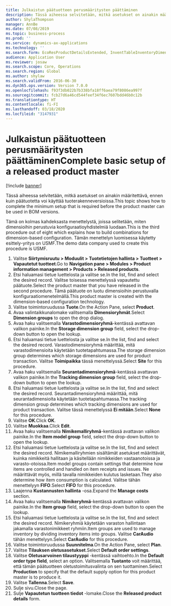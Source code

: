 ```yaml
---
title: Julkaistun päätuotteen perusmääritysten päättäminen
description: Tässä aiheessa selvitetään, mitkä asetukset on ainakin määritettävä, ennen kuin päätuotetta voi käyttää tuoterakenneversioissa.
author: ShylaThompson
manager: AnnBe
ms.date: 07/08/2019
ms.topic: business-process
ms.prod: ''
ms.service: dynamics-ax-applications
ms.technology: ''
ms.search.form: EcoResProductDetailsExtended, InventTableInventoryDimensionGroups, InventItemOrderSetup
audience: Application User
ms.reviewer: josaw
ms.search.scope: Core, Operations
ms.search.region: Global
ms.author: shylaw
ms.search.validFrom: 2016-06-30
ms.dyn365.ops.version: Version 7.0.0
ms.openlocfilehash: f93f3db022b7b338bfa18ff6aea79f8086ea997f
ms.sourcegitcommit: fcb27d6a46cd544feef34f6ec7607bdd46b0c12b
ms.translationtype: HT
ms.contentlocale: fi-FI
ms.lasthandoff: 03/18/2020
ms.locfileid: "3147931"
---
```

# <a name="complete-basic-setup-of-a-released-product-master"></a><span data-ttu-id="360bf-103">Julkaistun päätuotteen perusmääritysten päättäminen</span><span class="sxs-lookup"><span data-stu-id="360bf-103">Complete basic setup of a released product master</span></span>

[!include [banner](../../includes/banner.md)]

<span data-ttu-id="360bf-104">Tässä aiheessa selvitetään, mitkä asetukset on ainakin määritettävä, ennen kuin päätuotetta voi käyttää tuoterakenneversioissa.</span><span class="sxs-lookup"><span data-stu-id="360bf-104">This topic shows how to complete the minimum setup that is required before the product master can be used in BOM versions.</span></span>

<span data-ttu-id="360bf-105">Tämä on kolmas kahdeksasta menettelystä, joissa selitetään, miten dimensioihin perustuvia konfiguraatioyhdistelmiä luodaan.</span><span class="sxs-lookup"><span data-stu-id="360bf-105">This is the third procedure out of eight which explains how to build combinations for dimension-based configuration.</span></span> <span data-ttu-id="360bf-106">Tämän menettelyn luomisessa käytetty esittely-yritys on USMF.</span><span class="sxs-lookup"><span data-stu-id="360bf-106">The demo data company used to create this procedure is USMF.</span></span>

1. <span data-ttu-id="360bf-107">Valitse **Siirtymisruutu > Moduulit > Tuotetietojen hallinta > Tuotteet > Vapautetut tuotteet**.</span><span class="sxs-lookup"><span data-stu-id="360bf-107">Go to **Navigation pane > Modules > Product information management > Products > Released products**.</span></span>
2. <span data-ttu-id="360bf-108">Etsi haluamasi tietue luettelosta ja valitse se.</span><span class="sxs-lookup"><span data-stu-id="360bf-108">In the list, find and select the desired record.</span></span> <span data-ttu-id="360bf-109">Valitse toisessa menettelyssä vapautettu päätuote.</span><span class="sxs-lookup"><span data-stu-id="360bf-109">Select the product master that you have released in the second procedure.</span></span> <span data-ttu-id="360bf-110">Tämä päätuote on luotu dimensioihin perustuvalla konfiguraatiomenetelmällä.</span><span class="sxs-lookup"><span data-stu-id="360bf-110">This product master is created with the dimension-based configuration technology.</span></span>  
3. <span data-ttu-id="360bf-111">Valitse toimintoruudussa **Tuote**.</span><span class="sxs-lookup"><span data-stu-id="360bf-111">On the Action Pane, select **Product**.</span></span>
4. <span data-ttu-id="360bf-112">Avaa valintaikkunalomake valitsemalla **Dimensioryhmät**.</span><span class="sxs-lookup"><span data-stu-id="360bf-112">Select **Dimension groups** to open the drop dialog.</span></span>
5. <span data-ttu-id="360bf-113">Avaa haku valitsemalla **Varastodimensioryhmä**-kentässä avattavan valikon painike.</span><span class="sxs-lookup"><span data-stu-id="360bf-113">In the **Storage dimension group** field, select the drop-down button to open the lookup.</span></span>
6. <span data-ttu-id="360bf-114">Etsi haluamasi tietue luettelosta ja valitse se.</span><span class="sxs-lookup"><span data-stu-id="360bf-114">In the list, find and select the desired record.</span></span> <span data-ttu-id="360bf-115">Varastodimensioryhmä määrittää, mitä varastodimensioita käytetään tuotetapahtumassa.</span><span class="sxs-lookup"><span data-stu-id="360bf-115">The storage dimension group determines which storage dimensions are used for product transaction.</span></span> <span data-ttu-id="360bf-116">Valitse **Toimipaikka** tässä menettelyssä.</span><span class="sxs-lookup"><span data-stu-id="360bf-116">Select **Site** for this procedure.</span></span>  
7. <span data-ttu-id="360bf-117">Avaa haku valitsemalla **Seurantadimensioryhmä**-kentässä avattavan valikon painike.</span><span class="sxs-lookup"><span data-stu-id="360bf-117">In the **Tracking dimension group** field, select the drop-down button to open the lookup.</span></span>
8. <span data-ttu-id="360bf-118">Etsi haluamasi tietue luettelosta ja valitse se.</span><span class="sxs-lookup"><span data-stu-id="360bf-118">In the list, find and select the desired record.</span></span> <span data-ttu-id="360bf-119">Seurantadimensioryhmä määrittää, mitä seurantadimensioita käytetään tuotetapahtumassa.</span><span class="sxs-lookup"><span data-stu-id="360bf-119">The tracking dimension group determines which tracking dimensions are used for product transaction.</span></span> <span data-ttu-id="360bf-120">Valitse tässä menettelyssä **Ei mitään**.</span><span class="sxs-lookup"><span data-stu-id="360bf-120">Select **None** for this procedure.</span></span>  
9. <span data-ttu-id="360bf-121">Valitse **OK**.</span><span class="sxs-lookup"><span data-stu-id="360bf-121">Click **OK**.</span></span>
10. <span data-ttu-id="360bf-122">Valitse **Muokkaa**.</span><span class="sxs-lookup"><span data-stu-id="360bf-122">Click **Edit**.</span></span>
11. <span data-ttu-id="360bf-123">Avaa haku valitsemalla **Nimikemalliryhmä**-kentässä avattavan valikon painike.</span><span class="sxs-lookup"><span data-stu-id="360bf-123">In the **Item model group** field, select the drop-down button to open the lookup.</span></span>
12. <span data-ttu-id="360bf-124">Etsi haluamasi tietue luettelosta ja valitse se.</span><span class="sxs-lookup"><span data-stu-id="360bf-124">In the list, find and select the desired record.</span></span> <span data-ttu-id="360bf-125">Nimikemalliryhmien sisältämät asetukset määrittävät, kuinka nimikkeitä hallitaan ja käsitellään nimikkeiden vastaanotoissa ja varasto-otoissa.</span><span class="sxs-lookup"><span data-stu-id="360bf-125">Item model groups contain settings that determine how items are controlled and handled on item receipts and issues.</span></span> <span data-ttu-id="360bf-126">Ne määrittävät myös, millä tavalla nimikkeiden kulutus lasketaan.</span><span class="sxs-lookup"><span data-stu-id="360bf-126">They also determine how item consumption is calculated.</span></span> <span data-ttu-id="360bf-127">Valitse tähän menettelyyn **FIFO**.</span><span class="sxs-lookup"><span data-stu-id="360bf-127">Select **FIFO** for this procedure.</span></span>  
13. <span data-ttu-id="360bf-128">Laajenna **Kustannusten hallinta** -osa.</span><span class="sxs-lookup"><span data-stu-id="360bf-128">Expand the **Manage costs** section.</span></span>
14. <span data-ttu-id="360bf-129">Avaa haku valitsemalla **Nimikeryhmä**-kentässä avattavan valikon painike.</span><span class="sxs-lookup"><span data-stu-id="360bf-129">In the **Item group** field, select the drop-down button to open the lookup.</span></span>
15. <span data-ttu-id="360bf-130">Etsi haluamasi tietue luettelosta ja valitse se.</span><span class="sxs-lookup"><span data-stu-id="360bf-130">In the list, find and select the desired record.</span></span> <span data-ttu-id="360bf-131">Nimikeryhmiä käytetään varaston hallintaan jakamalla varastonimikkeet ryhmiin.</span><span class="sxs-lookup"><span data-stu-id="360bf-131">Item groups are used to manage inventory by dividing inventory items into groups.</span></span> <span data-ttu-id="360bf-132">Valitse **CarAudio** tähän menettelyyn.</span><span class="sxs-lookup"><span data-stu-id="360bf-132">Select **CarAudio** for this procedure.</span></span>  
16. <span data-ttu-id="360bf-133">Valitse toimintoruudussa **Suunnitelma**.</span><span class="sxs-lookup"><span data-stu-id="360bf-133">On the Action Pane, select **Plan**.</span></span>
17. <span data-ttu-id="360bf-134">Valitse **Tilauksen oletusasetukset**.</span><span class="sxs-lookup"><span data-stu-id="360bf-134">Select **Default order settings**.</span></span>
18. <span data-ttu-id="360bf-135">Valitse **Oletusarvoinen tilaustyyppi** -kentässä vaihtoehto.</span><span class="sxs-lookup"><span data-stu-id="360bf-135">In the **Default order type field**, select an option.</span></span> <span data-ttu-id="360bf-136">Valitsemalla **Tuotanto** voit määrittää, että tämän päätuotteen oletustoimitusvalinta on sen tuottaminen.</span><span class="sxs-lookup"><span data-stu-id="360bf-136">Select **Production** to specify that the default supply option for this product master is to produce it.</span></span>  
19. <span data-ttu-id="360bf-137">Valitse **Tallenna**.</span><span class="sxs-lookup"><span data-stu-id="360bf-137">Select **Save**.</span></span>
20. <span data-ttu-id="360bf-138">Sulje sivu.</span><span class="sxs-lookup"><span data-stu-id="360bf-138">Close the page.</span></span>
21. <span data-ttu-id="360bf-139">Sulje **Vapautetun tuotteen tiedot** -lomake.</span><span class="sxs-lookup"><span data-stu-id="360bf-139">Close the **Released product details** form.</span></span>

